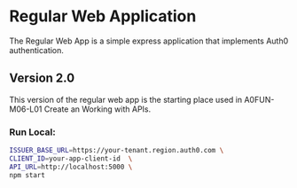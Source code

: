 # Regular Web Application

The Regular Web App is a simple express application that implements Auth0 authentication.

## Version 2.0

This version of the regular web app is the starting place used in A0FUN-M06-L01 Create an Working with APIs.

### Run Local:

```bash
ISSUER_BASE_URL=https://your-tenant.region.auth0.com \
CLIENT_ID=your-app-client-id  \
API_URL=http://localhost:5000 \
npm start
```
